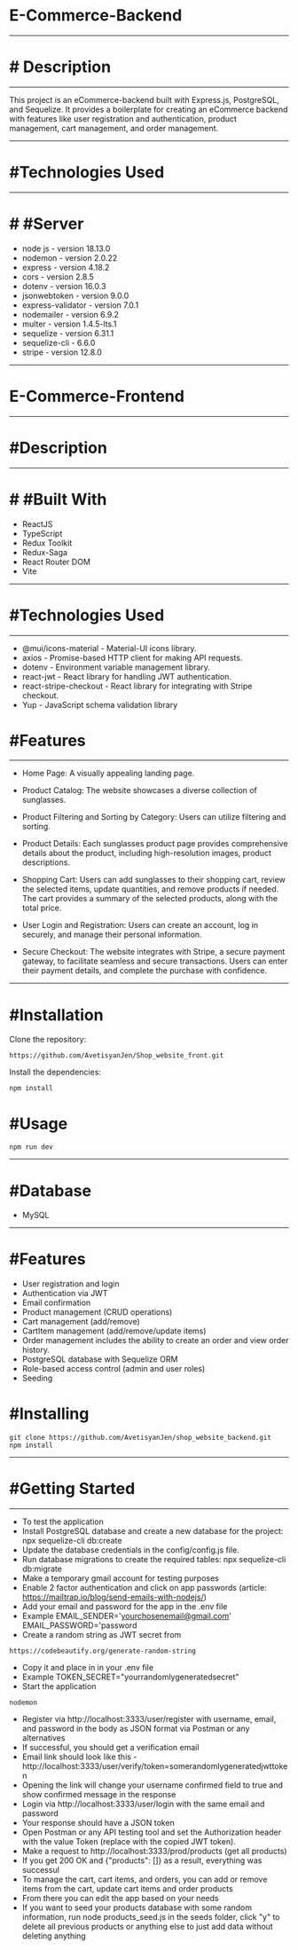 # E-Commerce-Backend
***
# # Description
***
This project is an eCommerce-backend built with Express.js, PostgreSQL, and Sequelize. It provides a boilerplate for
creating an eCommerce backend with features like user registration and authentication, product management, cart
management, and order management.
***
# #Technologies Used
***
# # #Server
- node js - version 18.13.0
- nodemon - version 2.0.22
- express - version 4.18.2
- cors - version 2.8.5
- dotenv - version 16.0.3
- jsonwebtoken - version 9.0.0
- express-validator - version 7.0.1
- nodemailer - version 6.9.2
- multer - version 1.4.5-lts.1
- sequelize - version 6.31.1
- sequelize-cli - 6.6.0
- stripe - version 12.8.0
***
# E-Commerce-Frontend
***
# #Description
***
# # #Built With
- ReactJS
- TypeScript
- Redux Toolkit
- Redux-Saga
- React Router DOM
- Vite
***
# #Technologies Used
***
- @mui/icons-material - Material-UI icons library.
- axios - Promise-based HTTP client for making API requests.
- dotenv - Environment variable management library.
- react-jwt - React library for handling JWT authentication.
- react-stripe-checkout - React library for integrating with Stripe checkout.
- Yup - JavaScript schema validation library 
# #Features
***
- Home Page: A visually appealing landing page.

- Product Catalog: The website showcases a diverse collection of sunglasses.

- Product Filtering and Sorting by Category: Users can utilize filtering and sorting.

- Product Details: Each sunglasses product page provides comprehensive details about the product, including high-resolution images, product descriptions.

- Shopping Cart: Users can add sunglasses to their shopping cart, review the selected items, update quantities, and remove products if needed. The cart provides a summary of the selected products, along with the total price.

- User Login and Registration: Users can create an account, log in securely, and manage their personal information.

- Secure Checkout: The website integrates with Stripe, a secure payment gateway, to facilitate seamless and secure transactions. Users can enter their payment details, and complete the purchase with confidence.
***
# #Installation
Clone the repository:
```
https://github.com/AvetisyanJen/Shop_website_front.git
``` 
Install the dependencies:
```
npm install
```
# #Usage
```
npm run dev
```
***
# #Database
- MySQL
***
# #Features
- User registration and login
- Authentication via JWT
- Email confirmation
- Product management (CRUD operations)
- Cart management (add/remove)
- CartItem management (add/remove/update items)
- Order management includes the ability to create an order and view order history.
- PostgreSQL database with Sequelize ORM
- Role-based access control (admin and user roles)
- Seeding
# #Installing
```
git clone https://github.com/AvetisyanJen/shop_website_backend.git
npm install
```
***
# #Getting Started
***
- To test the application
- Install PostgreSQL database and create a new database for the project: npx sequelize-cli db:create
- Update the database credentials in the config/config.js file.
- Run database migrations to create the required tables: npx sequelize-cli db:migrate
- Make a temporary gmail account for testing purposes
- Enable 2 factor authentication and click on app passwords (article: https://mailtrap.io/blog/send-emails-with-nodejs/)
- Add your email and password for the app in the .env file
- Example EMAIL_SENDER='yourchosenemail@gmail.com' EMAIL_PASSWORD='password
- Create a random string as JWT secret from
```
https://codebeautify.org/generate-random-string
```
- Copy it and place in in your .env file
- Example TOKEN_SECRET="yourrandomlygeneratedsecret"
- Start the application
```
nodemon
```
- Register via http://localhost:3333/user/register with username, email, and password in the body as JSON format via Postman or any alternatives
- If successful, you should get a verification email
- Email link should look like this - http://localhost:3333/user/verify/token=somerandomlygeneratedjwttoken
- Opening the link will change your username confirmed field to true and show confirmed message in the response
- Login via http://localhost:3333/user/login with the same email and password
- Your response should have a JSON token
- Open Postman or any API testing tool and set the Authorization header with the value Token (replace with the copied JWT token).
- Make a request to http://localhost:3333/prod/products (get all products)
- If you get 200 OK and {"products": []} as a result, everything was successul
- To manage the cart, cart items, and orders, you can add or remove items from the cart, update cart items and order products
- From there you can edit the app based on your needs
- If you want to seed your products database with some random information, run node products_seed.js in the seeds folder, click "y" to delete all previous products or anything else to just add data without deleting anything


 

